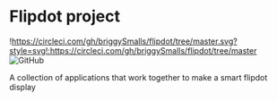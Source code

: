 # Flipdot project

!https://circleci.com/gh/briggySmalls/flipdot/tree/master.svg?style=svg!:https://circleci.com/gh/briggySmalls/flipdot/tree/master
![GitHub](https://img.shields.io/github/license/briggySmalls/flipdot.svg)

A collection of applications that work together to make a smart flipdot display
